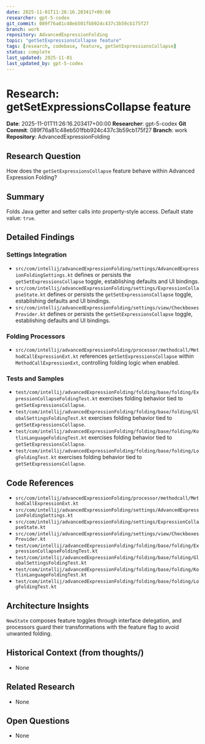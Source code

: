 ```yaml
---
date: 2025-11-01T11:26:16.203417+00:00
researcher: gpt-5-codex
git_commit: 089f76a81c48eb501fbb924c437c3b59cb175f27
branch: work
repository: AdvancedExpressionFolding
topic: "getSetExpressionsCollapse feature"
tags: [research, codebase, feature, getSetExpressionsCollapse]
status: complete
last_updated: 2025-11-01
last_updated_by: gpt-5-codex
---
```


# Research: getSetExpressionsCollapse feature

**Date**: 2025-11-01T11:26:16.203417+00:00
**Researcher**: gpt-5-codex
**Git Commit**: 089f76a81c48eb501fbb924c437c3b59cb175f27
**Branch**: work
**Repository**: AdvancedExpressionFolding

## Research Question
How does the `getSetExpressionsCollapse` feature behave within Advanced Expression Folding?

## Summary
Folds Java getter and setter calls into property-style access. Default state value: `true`.

## Detailed Findings
### Settings Integration
- `src/com/intellij/advancedExpressionFolding/settings/AdvancedExpressionFoldingSettings.kt` defines or persists the `getSetExpressionsCollapse` toggle, establishing defaults and UI bindings.
- `src/com/intellij/advancedExpressionFolding/settings/ExpressionCollapseState.kt` defines or persists the `getSetExpressionsCollapse` toggle, establishing defaults and UI bindings.
- `src/com/intellij/advancedExpressionFolding/settings/view/CheckboxesProvider.kt` defines or persists the `getSetExpressionsCollapse` toggle, establishing defaults and UI bindings.

### Folding Processors
- `src/com/intellij/advancedExpressionFolding/processor/methodcall/MethodCallExpressionExt.kt` references `getSetExpressionsCollapse` within `MethodCallExpressionExt`, controlling folding logic when enabled.

### Tests and Samples
- `test/com/intellij/advancedExpressionFolding/folding/base/folding/ExpressionCollapseFoldingTest.kt` exercises folding behavior tied to `getSetExpressionsCollapse`.
- `test/com/intellij/advancedExpressionFolding/folding/base/folding/GlobalSettingsFoldingTest.kt` exercises folding behavior tied to `getSetExpressionsCollapse`.
- `test/com/intellij/advancedExpressionFolding/folding/base/folding/KotlinLanguageFoldingTest.kt` exercises folding behavior tied to `getSetExpressionsCollapse`.
- `test/com/intellij/advancedExpressionFolding/folding/base/folding/LogFoldingTest.kt` exercises folding behavior tied to `getSetExpressionsCollapse`.

## Code References
- `src/com/intellij/advancedExpressionFolding/processor/methodcall/MethodCallExpressionExt.kt`
- `src/com/intellij/advancedExpressionFolding/settings/AdvancedExpressionFoldingSettings.kt`
- `src/com/intellij/advancedExpressionFolding/settings/ExpressionCollapseState.kt`
- `src/com/intellij/advancedExpressionFolding/settings/view/CheckboxesProvider.kt`
- `test/com/intellij/advancedExpressionFolding/folding/base/folding/ExpressionCollapseFoldingTest.kt`
- `test/com/intellij/advancedExpressionFolding/folding/base/folding/GlobalSettingsFoldingTest.kt`
- `test/com/intellij/advancedExpressionFolding/folding/base/folding/KotlinLanguageFoldingTest.kt`
- `test/com/intellij/advancedExpressionFolding/folding/base/folding/LogFoldingTest.kt`

## Architecture Insights
`NewState` composes feature toggles through interface delegation, and processors guard their transformations with the feature flag to avoid unwanted folding.

## Historical Context (from thoughts/)
- None

## Related Research
- None

## Open Questions
- None
